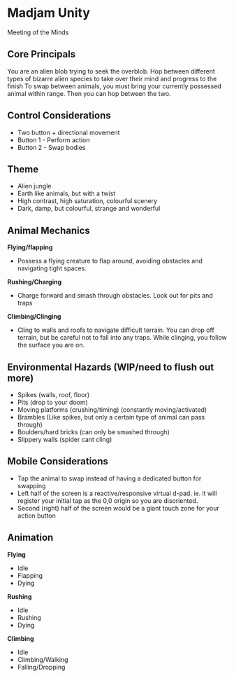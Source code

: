 # Madjam Unity
Meeting of the Minds

## Core Principals
You are an alien blob trying to seek the overblob. Hop between different types of bizarre alien species to take over their mind and progress to the finish
To swap between animals, you must bring your currently possessed animal within range. Then you can hop between the two.

## Control Considerations
* Two button + directional movement
* Button 1 - Perform action
* Button 2 - Swap bodies

## Theme
* Alien jungle
* Earth like animals, but with a twist
* High contrast, high saturation, colourful scenery
* Dark, damp, but colourful, strange and wonderful

## Animal Mechanics
**Flying/flapping**
* Possess a flying creature to flap around, avoiding obstacles and navigating tight spaces. 

**Rushing/Charging**
* Charge forward and smash through obstacles. Look out for pits and traps

**Climbing/Clinging**
* Cling to walls and roofs to navigate difficult terrain. You can drop off terrain, but be careful not to fall into any traps. While clinging, you follow the surface you are on.

## Environmental Hazards (WIP/need to flush out more)
* Spikes (walls, roof, floor)
* Pits (drop to your doom)
* Moving platforms (crushing/timing) (constantly moving/activated)
* Brambles (Like spikes, but only a certain type of animal can pass through)
* Boulders/hard bricks (can only be smashed through)
* Slippery walls (spider cant cling)

## Mobile Considerations
* Tap the animal to swap instead of having a dedicated button for swapping
* Left half of the screen is a reactive/responsive virtual d-pad. ie. it will register your initial tap as the 0,0 origin so you are disoriented. 
* Second (right) half of the screen would be a giant touch zone for your action button

## Animation
**Flying**
* Idle
* Flapping
* Dying

**Rushing**
* Idle
* Rushing
* Dying

**Climbing**
* Idle
* Climbing/Walking
* Falling/Dropping
